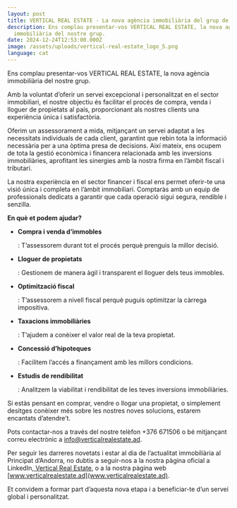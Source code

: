 ```yaml
---
layout: post
title: VERTICAL REAL ESTATE - La nova agència immobiliària del grup de SUMMIT ADVISORS
description: Ens complau presentar-vos VERTICAL REAL ESTATE, la nova agència
  immobiliària del nostre grup.
date: 2024-12-24T12:53:00.000Z
image: /assets/uploads/vertical-real-estate_logo_5.png
language: cat
---
```

Ens complau presentar-vos VERTICAL REAL ESTATE, la nova agència immobiliària del nostre grup.

Amb la voluntat d’oferir un servei excepcional i personalitzat en el sector immobiliari, el nostre objectiu és facilitar el procés de compra, venda i lloguer de propietats al país, proporcionant als nostres clients una experiència única i satisfactòria.

Oferim un assessorament a mida, mitjançant un servei adaptat a les necessitats individuals de cada client, garantint que rebin tota la informació necessària per a una òptima presa de decisions. Així mateix, ens ocupem de tota la gestió econòmica i financera relacionada amb les inversions immobiliàries, aprofitant les sinergies amb la nostra firma en l’àmbit fiscal i tributari.

La nostra experiència en el sector financer i fiscal ens permet oferir-te una visió única i completa en l’àmbit immobiliari. Comptaràs amb un equip de professionals dedicats a garantir que cada operació sigui segura, rendible i senzilla.

**En què et podem ajudar?**

* **Compra i venda d’immobles**

  : T’assessorem durant tot el procés perquè prenguis la millor decisió.
* **Lloguer de propietats**

  : Gestionem de manera àgil i transparent el lloguer dels teus immobles.
* **Optimització fiscal**

  : T’assessorem a nivell fiscal perquè puguis optimitzar la càrrega impositiva.
* **Taxacions immobiliàries**

  : T’ajudem a conèixer el valor real de la teva propietat.
* **Concessió d’hipoteques**

  : Facilitem l’accés a finançament amb les millors condicions.
* **Estudis de rendibilitat**

  : Analitzem la viabilitat i rendibilitat de les teves inversions immobiliàries.

Si estàs pensant en comprar, vendre o llogar una propietat, o simplement desitges conèixer més sobre les nostres noves solucions, estarem encantats d’atendre’t.

Pots contactar-nos a través del nostre telèfon +376 671506 o bé mitjançant correu electrònic a [info@verticalrealestate.ad](<>).

Per seguir les darreres novetats i estar al dia de l’actualitat immobiliària al Principat d’Andorra, no dubtis a seguir-nos a la nostra pàgina oficial a LinkedIn,[ Vertical Real Estate](https://www.linkedin.com/company/vertical-real-estate-and/?viewAsMember=true), o a la nostra pàgina web [www.verticalrealestate.ad](www.verticalrealestate.ad).

Et convidem a formar part d’aquesta nova etapa i a beneficiar-te d’un servei global i personalitzat.
